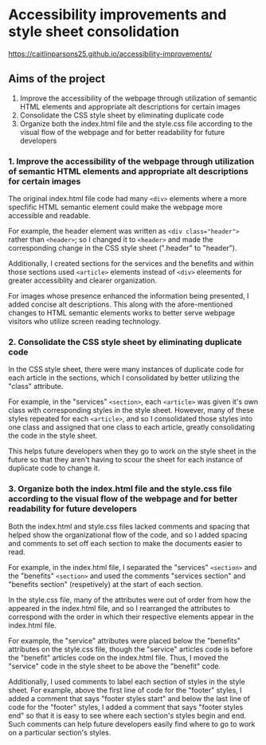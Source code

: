 # Accessibility improvements and style sheet consolidation


https://caitlinparsons25.github.io/accessibility-improvements/

## Aims of the project
1. Improve the accessibility of the webpage through utilization of semantic HTML elements and appropriate alt descriptions for certain images
2. Consolidate the CSS style sheet by eliminating duplicate code
3. Organize both the index.html file and the style.css file according to the visual flow of the webpage and for better readability for future developers


### 1. Improve the accessibility of the webpage through utilization of semantic HTML elements and appropriate alt descriptions for certain images
The original index.html file code had many `<div>` elements where a more specfific HTML semantic element could make the webpage more accessible and readable. 

For example, the header element was written as `<div class="header">` rather than `<header>`; so I changed it to `<header>` and made the corresponding change in the CSS style sheet (".header" to "header"). 

Additionally, I created sections for the services and the benefits and within those sections used `<article>` elements instead of `<div>` eleements for greater accessiblity and clearer organization.

For images whose presence enhanced the information being presented, I added concise alt descriptions. This along with the afore-mentioned changes to HTML semantic elements works to better serve webpage visitors who utilize screen reading technology.


### 2. Consolidate the CSS style sheet by eliminating duplicate code
In the CSS style sheet, there were many instances of duplicate code for each article in the sections, which I consolidated by better utilizing the "class" attribute. 

For example, in the "services" `<section>`, each `<article>` was given it's own class with corresponding styles in the style sheet. However, many of these styles repeated for each `<article>`, and so I consolidated those styles into one class and assigned that one class to each article, greatly consolidating the code in the style sheet.

This helps future developers when they go to work on the style sheet in the future so that they aren't having to scour the sheet for each instance of duplicate code to change it.


### 3. Organize both the index.html file and the style.css file according to the visual flow of the webpage and for better readability for future developers
Both the index.html and style.css files lacked comments and spacing that helped show the organizational flow of the code, and so I added spacing and comments to set off each section to make the documents easier to read.

For example, in the index.html file, I separated the "services" `<section>` and the "benefits" `<section>` and used the comments "services section" and "benefits section" (respetively) at the start of each section.

In the style.css file, many of the attributes were out of order from how the appeared in the index.html file, and so I rearranged the attributes to correspond with the order in which their respective elements appear in the index.html file. 

For example, the "service" attributes were placed below the "benefits" attributes on the style.css file, though the "service" articles code is before the "benefit" articles code on the index.html file. Thus, I moved the "service" code in the style sheet to be above the "benefit" code.

Additionally, I used comments to label each section of styles in the style sheet. For example, above the first line of code for the "footer" styles, I added a comment that says "footer styles start" and below the last line of code for the "footer" styles, I added a comment that says "footer styles end" so that it is easy to see where each section's styles begin and end. Such comments can help future developers easily find where to go to work on a particular section's styles.

